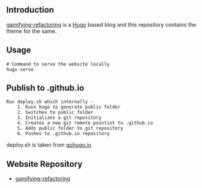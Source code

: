## Introduction

[gamifying-refactoring](https://gamifying-refactoring.github.io/) is a [Hugo](https://gohugo.io/) based blog and this repository contains the theme for the same.

## Usage

    # Command to serve the website locally
    hugo serve
    
## Publish to .github.io    
    Run deploy.sh which internally -
        1. Runs hugo to generate public folder
        2. Switches to public folder
        3. Initializes a git repository
        4. Creates a new git remote pointint to .github.io
        5. Adds public folder to git repository
        6. Pushes to .github.io repository

deploy.sh is taken from [gohugo.io](https://gohugo.io/hosting-and-deployment/hosting-on-github/) 

## Website Repository

+ [gamifying-refactoring](https://github.com/gamifying-refactoring/gamifying-refactoring.github.io) 